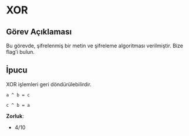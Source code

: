 # XOR

## Görev Açıklaması

Bu görevde, şifrelenmiş bir metin ve şifreleme algoritması verilmiştir. Bize flag'i bulun.

## İpucu

XOR işlemleri geri döndürülebilirdir.

```
a ^ b = c

c ^ b = a
```

**Zorluk**:
- 4/10
